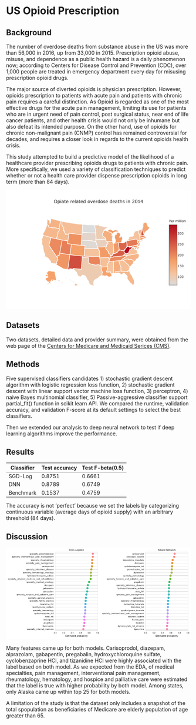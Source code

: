 # US Opioid Prescription 

## Background
The number of overdose deaths from substance abuse in the US was more than 56,000 in 2016, 
up from 33,000 in 2015. Prescription opioid abuse, misuse, and dependence as a public health hazard 
is a daily phenomenon now; according to Centers for Disease Control and Prevention (CDC), over 1,000 
people are treated in emergency department every day for misusing prescription opioid drugs. 

The major source of diverted opioids is physician prescription. However, opioids prescription to patients with acute pain and patients with chronic pain requires a careful distinction. As Opioid is regarded as one of the most effective drugs for the acute pain management, limiting its use for patients who are in urgent need of pain control, post surgical status, near end of life cancer patients, and other health crisis would not only be inhumane but also defeat its intended purpose. On the other hand, use of opioids for chronic non-malignant pain (CNMP) control has remained controversial for decades, and requires a closer look in regards to the current opioids health crisis. 


This study attempted to build a predictive model of the likelihood of a healthcare provider prescribing opioids drugs to patients with chronic pain.  More specifically, we used a variety of classification techniques to predict whether or not a  health care provider dispense prescription opioids in long term (more than 84 days). 



![Alt text](https://github.com/JennyLeeStat/Opioid/blob/master/assets/overdose_per_capita.png)

## Datasets

Two datasets, detailed data and provider summary, were obtained from the web page of
 the [Centers for Medicare and Medicaid Serices (CMS)](https://www.cms.gov/Research-Statistics-Data-and-Systems/Statistics-Trends-and-Reports/Medicare-Provider-Charge-Data/PartD2015.html).  
## Methods 

Five supervised classifiers candidates 1) stochastic gradient descent algorithm 
with logistic regression loss function, 2) stochastic gradient descent with linear support vector 
machine loss function, 3) perceptron, 4) naive Bayes multinomial classifier, 
5) Passive-aggressive classifier support partial_fit() function in scikit learn API. 
We compared the runtime, validation accuracy, and validation F-score at its default settings 
to select the best classifiers. 

Then we extended our analysis to deep neural network to test if deep learning algorithms 
improve the performance.


## Results
| Classifier | Test accuracy | Test F-beta(0.5)|
| ------------- | ------------- |-------------|
| SGD-Log  | 0.8751  | 0.6661|
| DNN  | 0.8789  | 0.6749|
| Benchmark| 0.1537 | 0.4759|

 The accuracy is not ‘perfect’ because we set the labels by categorizing continuous variable (average days of opioid supply) with an arbitrary threshold (84 days). 
 
## Discussion
![Alt text](https://github.com/JennyLeeStat/Opioid/blob/88256f0a2507a3c4d19664be77596cca6c128ec3/assets/estimated_prob.png)

Many features came up for both models. Carisoprodol, diazepam, alprazolam, gabapentin,  pregabalin, 
hydroxychloroquine sulfate, cyclobenzaprine HCl, and tizanidine HCl were highly associated with the 
label based on both model. As we expected from the EDA, of medical specialties, pain management, 
interventional pain management, rheumatology, hematology, and hospice and palliative care were 
estimated that the label is true with higher probability by both model. 
Among states, only Alaska came up within top 25 for both models. 



A limitation of the study is that the dataset only includes a snapshot of the total spopulation as beneficiaries of Medicare are elderly population of age greater than 65. 